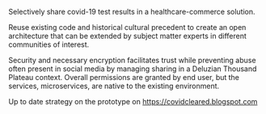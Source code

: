 Selectively share covid-19 test results in a healthcare-commerce solution.

Reuse existing code and historical cultural precedent to create an open architecture that can be extended by subject matter experts in different communities of interest.

Security and necessary encryption facilitates trust while preventing abuse often present in social media by managing sharing in a Deluzian Thousand Plateau context. Overall permissions are granted by end user, but the services, microservices, are native to the existing environment.

Up to date strategy on the prototype on https://covidcleared.blogspot.com

